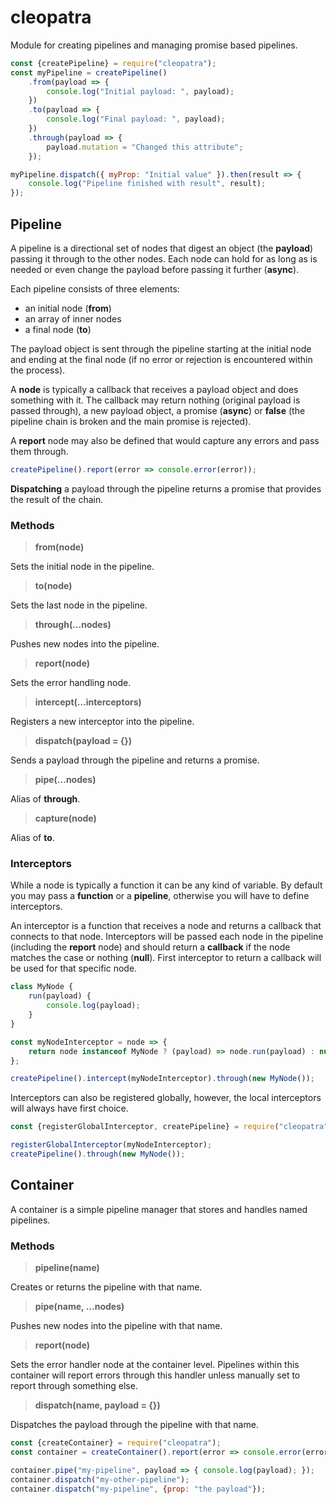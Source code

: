 # cleopatra
Module for creating pipelines and managing promise based pipelines.

```js
const {createPipeline} = require("cleopatra");
const myPipeline = createPipeline()
	.from(payload => {
		console.log("Initial payload: ", payload);
	})
	.to(payload => {
		console.log("Final payload: ", payload);
	})
	.through(payload => {
		payload.mutation = "Changed this attribute";
	});

myPipeline.dispatch({ myProp: "Initial value" }).then(result => {
	console.log("Pipeline finished with result", result);
});
```

## Pipeline
A pipeline is a directional set of nodes that digest an object (the **payload**) passing it through to the other nodes. Each node can hold for as long as is needed or even change the payload before passing it further (**async**).

Each pipeline consists of three elements:
- an initial node (**from**)
- an array of inner nodes
- a final node (**to**)

The payload object is sent through the pipeline starting at the initial node and ending at the final node (if no error or rejection is encountered within the process).

A **node** is typically a callback that receives a payload object and does something with it. The callback may return nothing (original payload is passed through), a new payload object, a promise (**async**) or **false** (the pipeline chain is broken and the main promise is rejected).

A **report** node may also be defined that would capture any errors and pass them through.
```js
createPipeline().report(error => console.error(error));
```
**Dispatching** a payload through the pipeline returns a promise that provides the result of the chain.

### Methods
> **from(node)**

Sets the initial node in the pipeline.

> **to(node)**

Sets the last node in the pipeline.

> **through(...nodes)**

Pushes new nodes into the pipeline.

> **report(node)**

Sets the error handling node.

> **intercept(...interceptors)**

Registers a new interceptor into the pipeline.

> **dispatch(payload = {})**

Sends a payload through the pipeline and returns a promise.

> **pipe(...nodes)**

Alias of **through**.

> **capture(node)**

Alias of **to**.

### Interceptors
While a node is typically a function it can be any kind of variable. By default you may pass a **function** or a **pipeline**, otherwise you will have to define interceptors.

An interceptor is a function that receives a node and returns a callback that connects to that node. Interceptors will be passed each node in the pipeline (including the **report** node) and should return a **callback** if the node matches the case or nothing (**null**). First interceptor to return a callback will be used for that specific node.

```js
class MyNode {
	run(payload) {
		console.log(payload);
	}
}

const myNodeInterceptor = node => {
	return node instanceof MyNode ? (payload) => node.run(payload) : null;
};

createPipeline().intercept(myNodeInterceptor).through(new MyNode());
```
Interceptors can also be registered globally, however, the local interceptors will always have first choice.
```js
const {registerGlobalInterceptor, createPipeline} = require("cleopatra");

registerGlobalInterceptor(myNodeInterceptor);
createPipeline().through(new MyNode());
```
## Container
A container is a simple pipeline manager that stores and handles named pipelines.

### Methods
> **pipeline(name)**

Creates or returns the pipeline with that name.

> **pipe(name, ...nodes)**

Pushes new nodes into the pipeline with that name.

> **report(node)**

Sets the error handler node at the container level. Pipelines within this container will report errors through this handler unless manually set to report through something else.

> **dispatch(name, payload = {})**

Dispatches the payload through the pipeline with that name.

```js
const {createContainer} = require("cleopatra");
const container = createContainer().report(error => console.error(error));

container.pipe("my-pipeline", payload => { console.log(payload); });
container.dispatch("my-other-pipeline");
container.dispatch("my-pipeline", {prop: "the payload"});
```